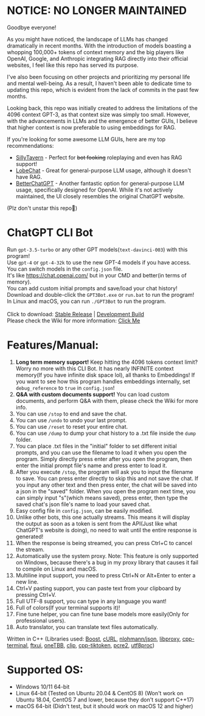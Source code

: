 # NOTICE: NO LONGER MAINTAINED
Goodbye everyone!

As you might have noticed, the landscape of LLMs has changed dramatically in recent months. With the introduction of models boasting a whopping 100,000+ tokens of context memory and the big players like OpenAI, Google, and Anthropic integrating RAG directly into their official websites, I feel like this repo has served its purpose.

I've also been focusing on other projects and prioritizing my personal life and mental well-being. As a result, I haven't been able to dedicate time to updating this repo, which is evident from the lack of commits in the past few months.

Looking back, this repo was initially created to address the limitations of the 4096 context GPT-3, as that context size was simply too small. However, with the advancements in LLMs and the emergence of better GUIs, I believe that higher context is now preferable to using embeddings for RAG.

If you're looking for some awesome LLM GUIs, here are my top recommendations:
- [SillyTavern](https://github.com/SillyTavern/SillyTavern) - Perfect for ~~bot fooking~~ roleplaying and even has RAG support!
- [LobeChat](https://github.com/lobehub/lobe-chat) - Great for general-purpose LLM usage, although it doesn't have RAG.
- [BetterChatGPT](https://github.com/ztjhz/BetterChatGPT) - Another fantastic option for general-purpose LLM usage, specifically designed for OpenAI. While it's not actively maintained, the UI closely resembles the original ChatGPT website.

(Plz don't unstar this repo🥺)

# ChatGPT CLI Bot
Run `gpt-3.5-turbo` or any other GPT models(`text-davinci-003`) with this program! \
Use `gpt-4` or `gpt-4-32k` to use the new GPT-4 models if you have access. \
You can switch models in the `config.json` file. \
It's like https://chat.openai.com/ but in your CMD and better(in terms of memory). \
You can add custom initial prompts and save/load your chat history! \
Download and double-click the `GPT3Bot.exe` or `run.bat` to run the program! \
In Linux and macOS, you can run `./GPT3Bot` to run the program. \
\
Click to download: [Stable Release](https://github.com/LagPixelLOL/ChatGPTCLIBot/releases) | [Development Build](https://github.com/LagPixelLOL/ChatGPTCLIBot/actions) \
Please check the Wiki for more information: [Click Me](https://github.com/LagPixelLOL/ChatGPTCLIBot/wiki)

# Features/Manual:
1. **Long term memory support!** Keep hitting the 4096 tokens context limit? Worry no more with this CLI Bot. It has nearly INFINITE context memory(If you have infinite disk space lol), all thanks to Embeddings! If you want to see how this program handles embeddings internally, set `debug_reference` to `true` in `config.json`!
2. **Q&A with custom documents support!** You can load custom documents, and perform Q&A with them, please check the Wiki for more info.
3. You can use `/stop` to end and save the chat.
4. You can use `/undo` to undo your last prompt.
5. You can use `/reset` to reset your entire chat.
6. You can use `/dump` to dump your chat history to a .txt file inside the `dump` folder.
7. You can place .txt files in the "initial" folder to set different initial prompts, and you can use the filename to load it when you open the program. Simply directly press enter after you open the program, then enter the initial prompt file's name and press enter to load it.
8. After you execute `/stop`, the program will ask you to input the filename to save. You can press enter directly to skip this and not save the chat. If you input any other text and then press enter, the chat will be saved into a json in the "saved" folder. When you open the program next time, you can simply input "s"(which means saved), press enter, then type the saved chat's json file's name to load your saved chat.
9. Easy config file in `config.json`, can be easily modified.
10. Unlike other bots, this one actually streams. This means it will display the output as soon as a token is sent from the API(Just like what ChatGPT's website is doing), no need to wait until the entire response is generated!
11. When the response is being streamed, you can press Ctrl+C to cancel the stream.
12. Automatically use the system proxy. Note: This feature is only supported on Windows, because there's a bug in my proxy library that causes it fail to compile on Linux and macOS.
13. Multiline input support, you need to press Ctrl+N or Alt+Enter to enter a new line.
14. Ctrl+V pasting support, you can paste text from your clipboard by pressing Ctrl+V.
15. Full UTF-8 support, you can type in any language you want!
16. Full of colors(If your terminal supports it)!
17. Fine tune helper, you can fine tune base models more easily(Only for professional users).
18. Auto translator, you can translate text files automatically.

Written in C++ (Libraries used:
[Boost](https://www.boost.org/),
[cURL](https://curl.se/),
[nlohmann/json](https://github.com/nlohmann/json),
[libproxy](https://libproxy.github.io/libproxy/),
[cpp-terminal](https://github.com/jupyter-xeus/cpp-terminal),
[ftxui](https://github.com/ArthurSonzogni/FTXUI),
[oneTBB](https://www.intel.com/content/www/us/en/developer/tools/oneapi/onetbb.html),
[clip](https://github.com/dacap/clip),
[cpp-tiktoken](https://github.com/gh-markt/tiktoken),
[pcre2](https://www.pcre.org/),
[utf8proc](https://juliastrings.github.io/utf8proc/))

# Supported OS:
* Windows 10/11 64-bit
* Linux 64-bit (Tested on Ubuntu 20.04 & CentOS 8) (Won't work on Ubuntu 18.04, CentOS 7 and lower, because they don't support C++17)
* macOS 64-bit (Didn't test, but it should work on macOS 12 and higher)
